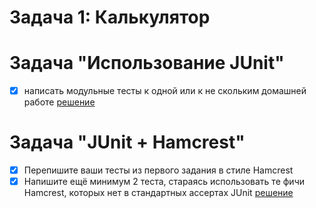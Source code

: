 # Задача 1: Калькулятор
# Задача "Использование JUnit"

 - [x] написать модульные тесты к одной или к не скольким домашней работе
   [решение](src/test/TestConcatValidArgumentSuccess.java)

# Задача "JUnit + Hamcrest"
 - [x] Перепишите ваши тесты из первого задания в стиле Hamcrest
 - [x] Напишите ещё минимум 2 теста, стараясь использовать те фичи Hamcrest, которых нет в стандартных ассертах JUnit
   [решение](src/test/TestHamcrest.java)